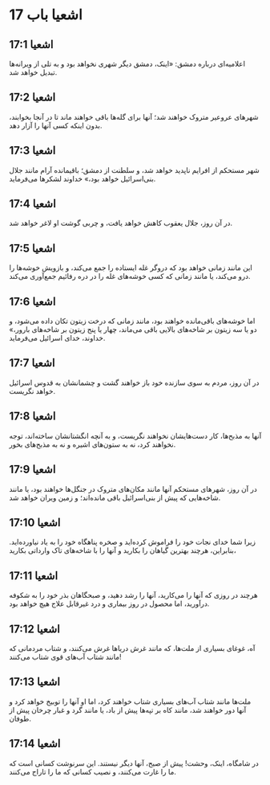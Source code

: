 # اشعیا باب 17

## اشعیا 17:1
اعلامیه‌ای درباره دمشق: «اینک، دمشق دیگر شهری نخواهد بود و به تلی از ویرانه‌ها تبدیل خواهد شد.

## اشعیا 17:2
شهرهای عروعیر متروک خواهند شد؛ آنها برای گله‌ها باقی خواهند ماند تا در آنجا بخوابند، بدون اینکه کسی آنها را آزار دهد.

## اشعیا 17:3
شهر مستحکم از افرایم ناپدید خواهد شد، و سلطنت از دمشق؛ باقیمانده آرام مانند جلال بنی‌اسرائیل خواهد بود،» خداوند لشکرها می‌فرماید.

## اشعیا 17:4
در آن روز، جلال یعقوب کاهش خواهد یافت، و چربی گوشت او لاغر خواهد شد.

## اشعیا 17:5
این مانند زمانی خواهد بود که دروگر غله ایستاده را جمع می‌کند، و بازویش خوشه‌ها را درو می‌کند، یا مانند زمانی که کسی خوشه‌های غله را در دره رفائیم جمع‌آوری می‌کند.

## اشعیا 17:6
اما خوشه‌های باقی‌مانده خواهند بود، مانند زمانی که درخت زیتون تکان داده می‌شود، و دو یا سه زیتون بر شاخه‌های بالایی باقی می‌ماند، چهار یا پنج زیتون بر شاخه‌های بارور،» خداوند، خدای اسرائیل می‌فرماید.

## اشعیا 17:7
در آن روز، مردم به سوی سازنده خود باز خواهند گشت و چشمانشان به قدوس اسرائیل خواهد نگریست.

## اشعیا 17:8
آنها به مذبح‌ها، کار دست‌هایشان نخواهند نگریست، و به آنچه انگشتانشان ساخته‌اند، توجه نخواهند کرد، نه به ستون‌های اشیره و نه به مذبح‌های بخور.

## اشعیا 17:9
در آن روز، شهرهای مستحکم آنها مانند مکان‌های متروک در جنگل‌ها خواهند بود، یا مانند شاخه‌هایی که پیش از بنی‌اسرائیل باقی مانده‌اند؛ و زمین ویران خواهد شد.

## اشعیا 17:10
زیرا شما خدای نجات خود را فراموش کرده‌اید و صخره پناهگاه خود را به یاد نیاورده‌اید. بنابراین، هرچند بهترین گیاهان را بکارید و آنها را با شاخه‌های تاک وارداتی بکارید،

## اشعیا 17:11
هرچند در روزی که آنها را می‌کارید، آنها را رشد دهید، و صبحگاهان بذر خود را به شکوفه درآورید، اما محصول در روز بیماری و درد غیرقابل علاج هیچ خواهد بود.

## اشعیا 17:12
آه، غوغای بسیاری از ملت‌ها، که مانند غرش دریاها غرش می‌کنند، و شتاب مردمانی که مانند شتاب آب‌های قوی شتاب می‌کنند!

## اشعیا 17:13
ملت‌ها مانند شتاب آب‌های بسیاری شتاب خواهند کرد، اما او آنها را توبیخ خواهد کرد و آنها دور خواهند شد، مانند کاه بر تپه‌ها پیش از باد، یا مانند گرد و غبار چرخان پیش از طوفان.

## اشعیا 17:14
در شامگاه، اینک، وحشت! پیش از صبح، آنها دیگر نیستند. این سرنوشت کسانی است که ما را غارت می‌کنند، و نصیب کسانی که ما را تاراج می‌کنند.
